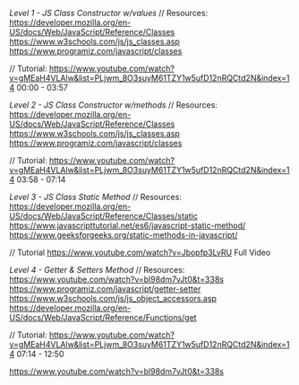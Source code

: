 *Level 1 - JS Class Constructor w/values*
// Resources:
https://developer.mozilla.org/en-US/docs/Web/JavaScript/Reference/Classes
https://www.w3schools.com/js/js_classes.asp
https://www.programiz.com/javascript/classes

// Tutorial:
https://www.youtube.com/watch?v=gMEaH4VLAlw&list=PLjwm_8O3suyM61TZY1w5ufD12nRQCtd2N&index=14
00:00 - 03:57

*Level 2 - JS Class Constructor w/methods*
// Resources:
https://developer.mozilla.org/en-US/docs/Web/JavaScript/Reference/Classes
https://www.w3schools.com/js/js_classes.asp
https://www.programiz.com/javascript/classes

// Tutorial:
https://www.youtube.com/watch?v=gMEaH4VLAlw&list=PLjwm_8O3suyM61TZY1w5ufD12nRQCtd2N&index=14
03:58 - 07:14

*Level 3 - JS Class Static Method*
// Resources: 
https://developer.mozilla.org/en-US/docs/Web/JavaScript/Reference/Classes/static
https://www.javascripttutorial.net/es6/javascript-static-method/
https://www.geeksforgeeks.org/static-methods-in-javascript/

// Tutorial
https://www.youtube.com/watch?v=Jbopfp3LvRU
Full Video

*Level 4 - Getter & Setters Method*
// Resources:
https://www.youtube.com/watch?v=bl98dm7vJt0&t=338s
https://www.programiz.com/javascript/getter-setter
https://www.w3schools.com/js/js_object_accessors.asp
https://developer.mozilla.org/en-US/docs/Web/JavaScript/Reference/Functions/get

// Tutorial:
https://www.youtube.com/watch?v=gMEaH4VLAlw&list=PLjwm_8O3suyM61TZY1w5ufD12nRQCtd2N&index=14
07:14 - 12:50

https://www.youtube.com/watch?v=bl98dm7vJt0&t=338s

